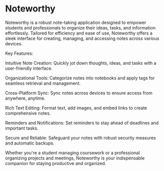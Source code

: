 # Noteworthy
Noteworthy is a robust note-taking application designed to empower students and professionals to organize their ideas, tasks, and information effortlessly. Tailored for efficiency and ease of use, Noteworthy offers a sleek interface for creating, managing, and accessing notes across various devices.


Key Features:

Intuitive Note Creation: Quickly jot down thoughts, ideas, and tasks with a user-friendly interface.

Organizational Tools: Categorize notes into notebooks and apply tags for seamless retrieval and management.

Cross-Platform Sync: Sync notes across devices to ensure access from anywhere, anytime.

Rich Text Editing: Format text, add images, and embed links to create comprehensive notes.

Reminders and Notifications: Set reminders to stay ahead of deadlines and important tasks.

Secure and Reliable: Safeguard your notes with robust security measures and automatic backups.




Whether you're a student managing coursework or a professional organizing projects and meetings, Noteworthy is your indispensable companion for staying productive and organized.
